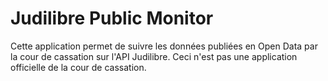 # Judilibre Public Monitor

Cette application permet de suivre les données publiées en Open Data par la cour de cassation sur l'API Judilibre. Ceci n'est pas une application officielle de la cour de cassation.
